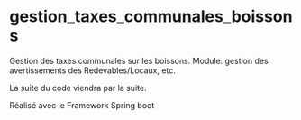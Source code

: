 # gestion_taxes_communales_boissons
Gestion des taxes communales sur les boissons. Module: gestion des avertissements des Redevables/Locaux, etc.

La suite du code viendra par la suite.

Réalisé avec le Framework Spring boot


